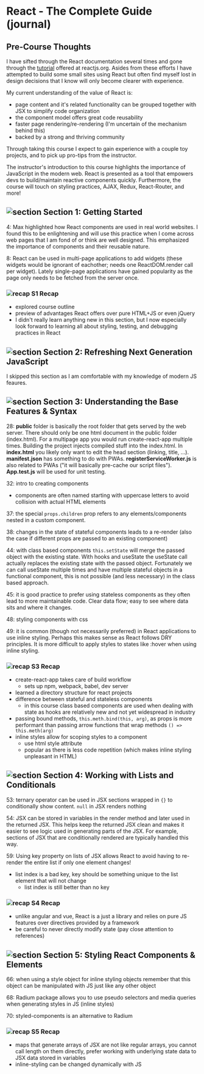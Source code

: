 # React - The Complete Guide (journal)

## Pre-Course Thoughts

I have sifted through the React documentation several times and gone through the [tutorial](https://reactjs.org/tutorial/tutorial.html) offered at reactjs.org. Asides from these efforts I have attempted to build some small sites using React but often find myself lost in design decisions that I know will only become clearer with experience.

My current understanding of the value of React is:

- page content and it's related functionality can be grouped together with JSX to simplify code organization
- the component model offers great code reusability
- faster page rendering/re-rendering (I'm uncertain of the mechanism behind this)
- backed by a strong and thriving community

Through taking this course I expect to gain experience with a couple toy projects, and to pick up pro-tips from the instructor.

The instructor's introduction to this course highlights the importance of JavaScript in the modern web. React is presented as a tool that empowers devs to build/maintain reactive components quickly. Furthermore, the course will touch on styling practices, AJAX, Redux, React-Router, and more!

## ![section][section-icon] Section 1: Getting Started

4: Max highlighted how React components are used in real world websites. I found this to be enlightening and will use this practice when I come across web pages that I am fond of or think are well designed. This emphasized the importance of components and their reusable nature.

8: React can be used in multi-page applications to add widgets (these widgets would be ignorant of eachother; needs one ReactDOM.render call per widget). Lately single-page applications have gained popularity as the page only needs to be fetched from the server once.

### ![recap][recap-icon] S1 Recap

- explored course outline
- preview of advantages React offers over pure HTML+JS or even jQuery
- I didn't really learn anything new in this section, but I now especially look forward to learning all about styling, testing, and debugging practices in React

## ![section][section-icon] Section 2: Refreshing Next Generation JavaScript

I skipped this section as I am comfortable with my knowledge of modern JS feaures.

## ![section][section-icon] Section 3: Understanding the Base Features & Syntax

28: **public** folder is basically the root folder that gets served by the web server. There should only be one html document in the public folder (index.html). For a multipage app you would run create-react-app multiple times. Building the project injects compiled stuff into the index.html. In **index.html** you likely only want to edit the head section (linking, title, ...). **manifest.json** has something to do with PWAs. **registerServiceWorker.js** is also related to PWAs ("it will basically pre-cache our script files"). **App.test.js** will be used for unit testing.

32: intro to creating components
- components are often named starting with uppercase letters to avoid collision with actual HTML elements

37: the special `props.children` prop refers to any elements/components nested in a custom component.

38: changes in the state of stateful components leads to a re-render (also the case if different props are passed to an existing component)

44: with class based components `this.setState` will merge the passed object with the existing state. With hooks and useState the useState call actually replaces the existing state with the passed object. Fortunately we can call useState multiple times and have multiple stateful objects in a functional component, this is not possible (and less necessary) in the class based approach.

45: it is good practice to prefer using stateless components as they often lead to more maintainable code. Clear data flow; easy to see where data sits and where it changes.

48: styling components with css

49: it is common (though not necessarily preferred) in React applications to use inline styling. Perhaps this makes sense as React follows DRY principles. It is more difficult to apply styles to states like :hover when using inline styling.

### ![recap][recap-icon] S3 Recap

- create-react-app takes care of build workflow
	- sets up npm, webpack, babel, dev server
- learned a directory structure for react projects
- difference between stateful and stateless components
	- in this course class based components are used when dealing with state as hooks are relatively new and not yet widespread in industry
- passing bound methods, `this.meth.bind(this, arg)`, as props is more performant than passing arrow functions that wrap methods `() => this.meth(arg)`
- inline styles allow for scoping styles to a component
	- use html style attribute
	- popular as there is less code repetition (which makes inline styling unpleasant in HTML)

## ![section][section-icon] Section 4: Working with Lists and Conditionals

53: ternary operator can be used in JSX sections wrapped in `{}` to conditionally show content.  `null` in JSX renders nothing

54: JSX can be stored in variables in the render method and later used in the returned JSX.  This helps keep the returned JSX clean and makes it easier to see logic used in generating parts of the JSX.  For example, sections of JSX that are conditionally rendered are typically handled this way.

59: Using key property on lists of JSX allows React to avoid having to re-render the entire list if only one element changes!
- list index is a bad key, key should be something unique to the list element that will not change
	- list index is still better than no key

### ![recap][recap-icon] S4 Recap

- unlike angular and vue, React is a just a library and relies on pure JS features over directives provided by a framework
- be careful to never directly modify state (pay close attention to references)

## ![section][section-icon] Section 5: Styling React Components & Elements

66: when using a style object for inline styling objects remember that this object can be manipulated with JS just like any other object

68: Radium package allows you to use pseudo selectors and media queries when generating styles in JS (inline styles)

70: styled-components is an alternative to Radium

### ![recap][recap-icon] S5 Recap

- maps that generate arrays of JSX are not like regular arrays, you cannot call length on them directly, prefer working with underlying state data to JSX data stored in variables
- inline-styling can be changed dynamically with JS

[//]: # "logos used"

[section-icon]: https://img.icons8.com/nolan/64/bookmark-ribbon.png "Section"
[recap-icon]: https://img.icons8.com/metro/26/000000/book.png "Section Recap"
